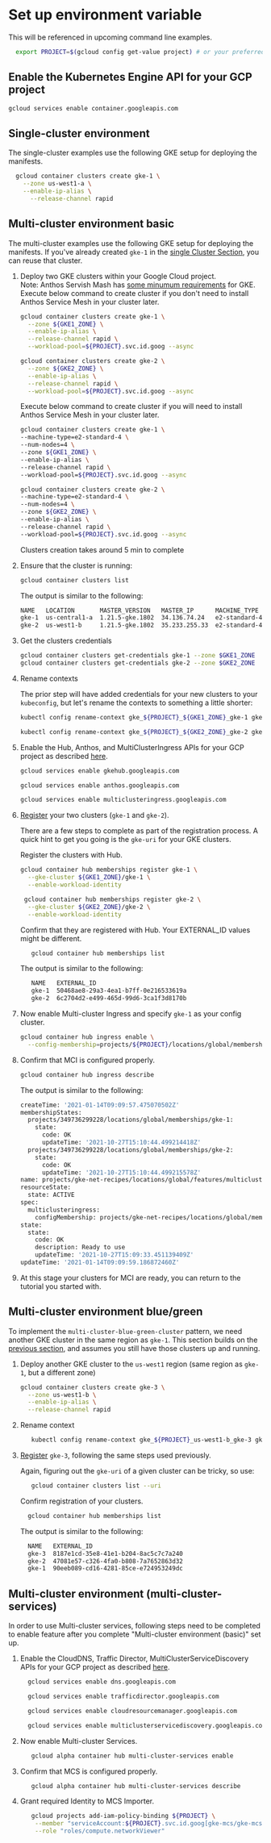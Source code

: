 # Set up environment variable

This will be referenced in upcoming command line examples.

```bash
  export PROJECT=$(gcloud config get-value project) # or your preferred project
```

## Enable the Kubernetes Engine API for your GCP project

  ```sh
  gcloud services enable container.googleapis.com
  ```

## Single-cluster environment

The single-cluster examples use the following GKE setup for deploying the manifests.  

```bash
  gcloud container clusters create gke-1 \
    --zone us-west1-a \
    --enable-ip-alias \
      --release-channel rapid 
```

## Multi-cluster environment basic

The multi-cluster examples use the following GKE setup for deploying the manifests. If you've already created `gke-1` in the [single Cluster Section](#single-cluster-environment), you can reuse that cluster.

1. Deploy two GKE clusters within your Google Cloud project.  
Note: Anthos Servish Mash has [some minumum requirements](https://cloud.google.com/service-mesh/v1.7/docs/scripted-install/gke-asm-onboard-1-7#requirements) for GKE.
  Execute below command to create cluster if you don't need to install Anthos Service Mesh in your cluster later.

    ```bash
    gcloud container clusters create gke-1 \
      --zone ${GKE1_ZONE} \
      --enable-ip-alias \
      --release-channel rapid \
      --workload-pool=${PROJECT}.svc.id.goog --async

    gcloud container clusters create gke-2 \
      --zone ${GKE2_ZONE} \
      --enable-ip-alias \
      --release-channel rapid \
      --workload-pool=${PROJECT}.svc.id.goog --async
    ```

    Execute below command to create cluster if you will need to install Anthos Service Mesh in your cluster later.

    ```sh
    gcloud container clusters create gke-1 \
    --machine-type=e2-standard-4 \
    --num-nodes=4 \
    --zone ${GKE1_ZONE} \
    --enable-ip-alias \
    --release-channel rapid \
    --workload-pool=${PROJECT}.svc.id.goog --async

    gcloud container clusters create gke-2 \
    --machine-type=e2-standard-4 \
    --num-nodes=4 \
    --zone ${GKE2_ZONE} \
    --enable-ip-alias \
    --release-channel rapid \
    --workload-pool=${PROJECT}.svc.id.goog --async
    ```

    Clusters creation takes around 5 min to complete

2. Ensure that the cluster is running:

    ```sh
    gcloud container clusters list
    ```

    The output is similar to the following:

    ```sh
    NAME   LOCATION       MASTER_VERSION   MASTER_IP      MACHINE_TYPE   NODE_VERSION     NUM_NODES  STATUS
    gke-1  us-central1-a  1.21.5-gke.1802  34.136.74.24   e2-standard-4  1.21.5-gke.1802  4          RUNNING
    gke-2  us-west1-b     1.21.5-gke.1802  35.233.255.33  e2-standard-4  1.21.5-gke.1802  4          RUNNING
    ```

3. Get the clusters credentials

    ```bash
    gcloud container clusters get-credentials gke-1 --zone $GKE1_ZONE
    gcloud container clusters get-credentials gke-2 --zone $GKE2_ZONE
    ```

4. Rename contexts

    The prior step will have added credentials for your new clusters to your `kubeconfig`, but let's rename the contexts to something a little shorter:

    ```bash
    kubectl config rename-context gke_${PROJECT}_${GKE1_ZONE}_gke-1 gke-1

    kubectl config rename-context gke_${PROJECT}_${GKE2_ZONE}_gke-2 gke-2
    ```

5. Enable the Hub, Anthos, and MultiClusterIngress APIs for your GCP project as described [here](https://cloud.google.com/kubernetes-engine/docs/how-to/ingress-for-anthos-setup#before_you_begin).

    ```bash
    gcloud services enable gkehub.googleapis.com

    gcloud services enable anthos.googleapis.com

    gcloud services enable multiclusteringress.googleapis.com
    ```

6. [Register](https://cloud.google.com/kubernetes-engine/docs/how-to/ingress-for-anthos-setup#registering_your_clusters) your two clusters (`gke-1` and `gke-2`).

    There are a few steps to complete as part of the registration process. A quick hint to get you going is the `gke-uri` for your GKE clusters.

    Register the clusters with Hub.

    ```bash
    gcloud container hub memberships register gke-1 \
      --gke-cluster ${GKE1_ZONE}/gke-1 \
      --enable-workload-identity

     gcloud container hub memberships register gke-2 \
      --gke-cluster ${GKE2_ZONE}/gke-2 \
      --enable-workload-identity
    ```

    Confirm that they are registered with Hub. Your EXTERNAL_ID values might be different.

    ```bash
       gcloud container hub memberships list
    ```

    The output is similar to the following:

    ```bash
       NAME   EXTERNAL_ID
       gke-1  50468ae8-29a3-4ea1-b7ff-0e216533619a
       gke-2  6c2704d2-e499-465d-99d6-3ca1f3d8170b
    ```

7. Now enable Multi-cluster Ingress and specify `gke-1` as your config cluster.

    ```bash
    gcloud container hub ingress enable \
      --config-membership=projects/${PROJECT}/locations/global/memberships/gke-1
    ```

8. Confirm that MCI is configured properly.

    ```bash
    gcloud container hub ingress describe
    ```

    The output is similar to the following:

    ```bash
    createTime: '2021-01-14T09:09:57.475070502Z'
    membershipStates:
      projects/349736299228/locations/global/memberships/gke-1:
        state:
          code: OK
          updateTime: '2021-10-27T15:10:44.499214418Z'
      projects/349736299228/locations/global/memberships/gke-2:
        state:
          code: OK
          updateTime: '2021-10-27T15:10:44.499215578Z'
    name: projects/gke-net-recipes/locations/global/features/multiclusteringress
    resourceState:
      state: ACTIVE
    spec:
      multiclusteringress:
        configMembership: projects/gke-net-recipes/locations/global/memberships/gke-1
    state:
      state:
        code: OK
        description: Ready to use
        updateTime: '2021-10-27T15:09:33.451139409Z'
    updateTime: '2021-01-14T09:09:59.186872460Z'
    ```
  
9. At this stage your clusters for MCI are ready, you can return to the tutorial you started with.
  
## Multi-cluster environment blue/green

To implement the `multi-cluster-blue-green-cluster` pattern, we need another GKE cluster in the same region as `gke-1`. This section builds on the [previous section](#multi-cluster-environment-basic), and assumes you still have those clusters up and running.

1. Deploy another GKE cluster to the `us-west1` region (same region as `gke-1`, but a different zone)

    ```bash
    gcloud container clusters create gke-3 \
      --zone us-west1-b \
      --enable-ip-alias \
      --release-channel rapid
    ```

2. Rename context

    ```bash
       kubectl config rename-context gke_${PROJECT}_us-west1-b_gke-3 gke-3
    ```

3. [Register](https://cloud.google.com/kubernetes-engine/docs/how-to/ingress-for-anthos-setup#registering_your_clusters) `gke-3`, following the same steps used previously.

    Again, figuring out the `gke-uri` of a given cluster can be tricky, so use:

    ```bash
       gcloud container clusters list --uri
    ```

    Confirm registration of your clusters.

    ```bash
      gcloud container hub memberships list
    ```

    The output is similar to the following:

    ```bash
      NAME   EXTERNAL_ID
      gke-3  8187e1cd-35e8-41e1-b204-8ac5c7c7a240
      gke-2  47081e57-c326-4fa0-b808-7a7652863d32
      gke-1  90eeb089-cd16-4281-85ce-e724953249dc
    ```

## Multi-cluster environment (multi-cluster-services)

In order to use Multi-cluster services, following steps need to be completed to enable feature after you complete "Multi-cluster environment (basic)" set up.

1. Enable the CloudDNS, Traffic Director, MultiClusterServiceDiscovery APIs for your GCP project as described [here](https://cloud.google.com/kubernetes-engine/docs/how-to/multi-cluster-services#before_you_begin).

    ```bash
      gcloud services enable dns.googleapis.com

      gcloud services enable trafficdirector.googleapis.com

      gcloud services enable cloudresourcemanager.googleapis.com

      gcloud services enable multiclusterservicediscovery.googleapis.com
    ```

2. Now enable Multi-cluster Services.

    ```bash
       gcloud alpha container hub multi-cluster-services enable
    ```

3. Confirm that MCS is configured properly.

    ```bash
       gcloud alpha container hub multi-cluster-services describe
    ```

4. Grant required Identity to MCS Importer.

    ```bash
       gcloud projects add-iam-policy-binding ${PROJECT} \
        --member "serviceAccount:${PROJECT}.svc.id.goog[gke-mcs/gke-mcs-importer]" \
        --role "roles/compute.networkViewer"
    ```
